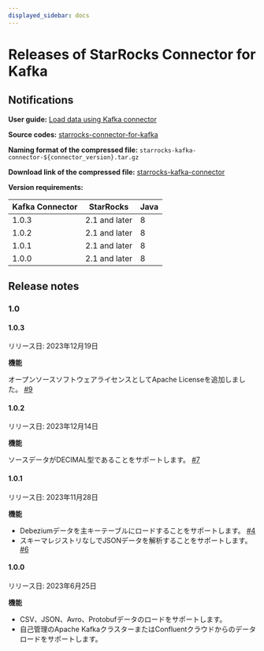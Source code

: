 ```yaml
---
displayed_sidebar: docs
---
```


# Releases of StarRocks Connector for Kafka

## Notifications

**User guide:** [Load data using Kafka connector](https://docs.starrocks.io/docs/loading/Kafka-connector-starrocks/)

**Source codes:** [starrocks-connector-for-kafka](https://github.com/StarRocks/starrocks-connector-for-kafka)

**Naming format of the compressed file:** `starrocks-kafka-connector-${connector_version}.tar.gz`

**Download link of the compressed file:** [starrocks-kafka-connector](https://github.com/StarRocks/starrocks-connector-for-kafka/releases)

**Version requirements:**

| Kafka Connector | StarRocks | Java |
| --------------- | --------- | ---- |
| 1.0.3           | 2.1 and later | 8    |
| 1.0.2           | 2.1 and later | 8    |
| 1.0.1           | 2.1 and later | 8    |
| 1.0.0           | 2.1 and later | 8    |

## Release notes

### 1.0

#### 1.0.3

リリース日: 2023年12月19日

**機能**

オープンソースソフトウェアライセンスとしてApache Licenseを追加しました。 [#9](https://github.com/StarRocks/starrocks-connector-for-kafka/pull/9)

#### 1.0.2

リリース日: 2023年12月14日

**機能**

ソースデータがDECIMAL型であることをサポートします。 [#7](https://github.com/StarRocks/starrocks-connector-for-kafka/pull/7)

#### 1.0.1

リリース日: 2023年11月28日

**機能**

- Debeziumデータを主キーテーブルにロードすることをサポートします。 [#4](https://github.com/StarRocks/starrocks-connector-for-kafka/pull/4)
- スキーマレジストリなしでJSONデータを解析することをサポートします。 [#6](https://github.com/StarRocks/starrocks-connector-for-kafka/pull/6)

#### 1.0.0

リリース日: 2023年6月25日

**機能**

- CSV、JSON、Avro、Protobufデータのロードをサポートします。
- 自己管理のApache KafkaクラスターまたはConfluentクラウドからのデータロードをサポートします。